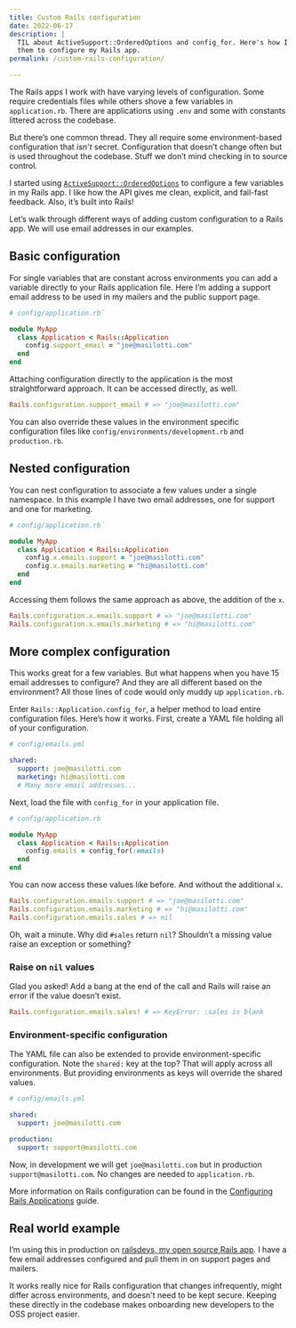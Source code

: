 ```yaml
---
title: Custom Rails configuration
date: 2022-06-17
description: |
  TIL about ActiveSupport::OrderedOptions and config_for. Here's how I'm using
  them to configure my Rails app.
permalink: /custom-rails-configuration/

---
```


The Rails apps I work with have varying levels of configuration. Some require credentials files while others shove a few variables in `application.rb`. There are applications using  `.env` and some with constants littered across the codebase.

But there’s one common thread. They all require some environment-based configuration that _isn’t_ secret. Configuration that doesn’t change often but is used throughout the codebase. Stuff we don’t mind checking in to source control.

I started using [`ActiveSupport::OrderedOptions`](https://api.rubyonrails.org/classes/ActiveSupport/OrderedOptions.html) to configure a few variables in my Rails app. I like how the API gives me clean, explicit, and fail-fast feedback. Also, it’s built into Rails!

Let’s walk through different ways of adding custom configuration to a Rails app. We will use email addresses in our examples.

## Basic configuration

For single variables that are constant across environments you can add a variable directly to your Rails application file. Here I’m adding a support email address to be used in my mailers and the public support page.

```ruby
# config/application.rb`

module MyApp
  class Application < Rails::Application
    config.support_email = "joe@masilotti.com"
  end
end
```

Attaching configuration directly to the application is the most straightforward approach. It can be accessed directly, as well.

```ruby
Rails.configuration.support_email # => "joe@masilotti.com"
```

You can also override these values in the environment specific configuration files like `config/environments/development.rb` and `production.rb`.

## Nested configuration

You can nest configuration to associate a few values under a single namespace. In this example I have two email addresses, one for support and one for marketing.

```ruby
# config/application.rb`

module MyApp
  class Application < Rails::Application
    config.x.emails.support = "joe@masilotti.com"
    config.x.emails.marketing = "hi@masilotti.com"
  end
end
```

Accessing them follows the same approach as above, the addition of the `x`.

```ruby
Rails.configuration.x.emails.support # => "joe@masilotti.com"
Rails.configuration.x.emails.marketing # => "hi@masilotti.com"
```

## More complex configuration

This works great for a few variables. But what happens when you have 15 email addresses to configure? And they are all different based on the environment? All those lines of code would only muddy up  `application.rb`.

Enter `Rails::Application.config_for`, a helper method to load entire configuration files. Here’s how it works.  First, create a YAML file holding all of your configuration.

```yaml
# config/emails.yml

shared:
  support: joe@masilotti.com
  marketing: hi@masilotti.com
  # Many more email addresses...
```

Next, load the file with `config_for` in your application file.

```ruby
# config/application.rb

module MyApp
  class Application < Rails::Application
    config.emails = config_for(:emails)
  end
end
```

You can now access these values like before. And without the additional `x`.

```ruby
Rails.configuration.emails.support # => "joe@masilotti.com"
Rails.configuration.emails.marketing # => "hi@masilotti.com"
Rails.configuration.emails.sales # => nil
```

Oh, wait a minute. Why did `#sales` return `nil`? Shouldn’t a missing value raise an exception or something?

### Raise on `nil` values

Glad you asked! Add a bang at the end of the call and Rails will raise an error if the value doesn’t exist.

```ruby
Rails.configuration.emails.sales! # => KeyError: :sales is blank
```

### Environment-specific configuration

The YAML file can also be extended to provide environment-specific configuration. Note the `shared:` key at the top? That will apply across all environments. But providing environments as keys will override the shared values.

```yaml
# config/emails.yml

shared:
  support: joe@masilotti.com

production:
  support: support@masilotti.com
```

Now, in development we will get `joe@masilotti.com` but in production `support@masilotti.com`. No changes are needed to `application.rb`.

More information on Rails configuration can be found in the [Configuring Rails Applications](https://guides.rubyonrails.org/configuring.html#custom-configuration) guide.

## Real world example

I’m using this in production on [railsdevs, my open source Rails app](https://github.com/joemasilotti/railsdevs.com). I have a few email addresses configured and pull them in on support pages and mailers.

It works really nice for Rails configuration that changes infrequently, might differ across environments, and doesn't need to be kept secure. Keeping these directly in the codebase makes onboarding new developers to the OSS project easier.
